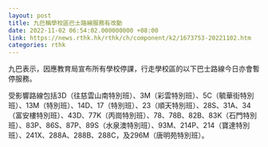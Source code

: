 ```yaml
---
layout: post
title: 九巴稱學校區巴士路線服務有改動
date: 2022-11-02 06:54:02.000000000 +08:00
link: https://news.rthk.hk/rthk/ch/component/k2/1673753-20221102.htm
categories: rthk
---
```


九巴表示，因應教育局宣布所有學校停課，行走學校區的以下巴士路線今日亦會暫停服務。

受影響路線包括3D（往慈雲山南特別班）、3M（彩雲特別班）、5C（毓華街特別班）、13M（特別班）、14D、17（特別班）、23（順天特別班）、28S、31A、34（富安樓特別班）、43D、77K（丙崗特別班）、78、78B、82B、83K（石門特別班）、83P、86S、87P、89S（水泉澳特別班）、93M、214P、214（寶達特別班）、241X、288A、288B、288C，及296M（唐明苑特別班）。

